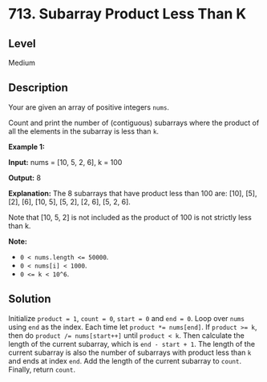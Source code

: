 # 713. Subarray Product Less Than K
## Level
Medium

## Description
Your are given an array of positive integers `nums`.

Count and print the number of (contiguous) subarrays where the product of all the elements in the subarray is less than `k`.

**Example 1:**

**Input:** nums = [10, 5, 2, 6], k = 100

**Output:** 8

**Explanation:** The 8 subarrays that have product less than 100 are: [10], [5], [2], [6], [10, 5], [5, 2], [2, 6], [5, 2, 6].

Note that [10, 5, 2] is not included as the product of 100 is not strictly less than k.

**Note:**

* `0 < nums.length <= 50000`.
* `0 < nums[i] < 1000`.
* `0 <= k < 10^6`.

## Solution
Initialize `product = 1`, `count = 0`, `start = 0` and `end = 0`. Loop over `nums` using `end` as the index. Each time let `product *= nums[end]`. If `product >= k`, then do `product /= nums[start++]` until `product < k`. Then calculate the length of the current subarray, which is `end - start + 1`. The length of the current subarray is also the number of subarrays with product less than `k` and ends at index `end`. Add the length of the current subarray to `count`. Finally, return `count`.
